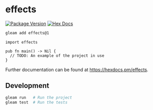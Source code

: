 # effects

[![Package Version](https://img.shields.io/hexpm/v/effects)](https://hex.pm/packages/effects)
[![Hex Docs](https://img.shields.io/badge/hex-docs-ffaff3)](https://hexdocs.pm/effects/)

```sh
gleam add effects@1
```
```gleam
import effects

pub fn main() -> Nil {
  // TODO: An example of the project in use
}
```

Further documentation can be found at <https://hexdocs.pm/effects>.

## Development

```sh
gleam run   # Run the project
gleam test  # Run the tests
```
